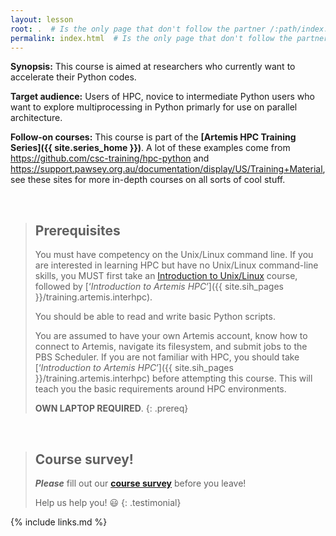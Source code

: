 ```yaml
---
layout: lesson
root: .  # Is the only page that don't follow the partner /:path/index.html
permalink: index.html  # Is the only page that don't follow the partner /:path/index.html
---
```


**Synopsis:** This course is aimed at researchers who currently want to accelerate their Python codes.

**Target audience:** Users of HPC, novice to intermediate Python users who want to explore multiprocessing in Python primarly for use on parallel architecture.

**Follow-on courses:** This course is part of the **[Artemis HPC Training Series]({{ site.series_home }})**. A lot of these examples come from https://github.com/csc-training/hpc-python and https://support.pawsey.org.au/documentation/display/US/Training+Material, see these sites for more in-depth courses on all sorts of cool stuff.

<br>

> ## Prerequisites
>
> You must have competency on the Unix/Linux command line. If you are interested in learning HPC but have no Unix/Linux command-line skills, you MUST first take an [Introduction to Unix/Linux](https://intersect.org.au/training/course/unix) course, followed by [‘_Introduction to Artemis HPC_’]({{ site.sih_pages }}/training.artemis.interhpc).
>
>You should be able to read and write basic Python scripts.
>
> You are assumed to have your own Artemis account, know how to connect to Artemis, navigate its filesystem, and submit jobs to the PBS Scheduler. If you are not familiar with HPC, you should take [‘_Introduction to Artemis HPC_’]({{ site.sih_pages }}/training.artemis.interhpc) before attempting this course. This will teach you the basic requirements around HPC environments. 
>
> **OWN LAPTOP REQUIRED**.
{: .prereq}

<br>

> ## Course survey!
>
> **_Please_** fill out our **[course survey](https://redcap.sydney.edu.au/surveys/?s=FJ33MYNCRR)** before you leave!
>
> Help us help you! :smiley:
{: .testimonial}


{% include links.md %}
